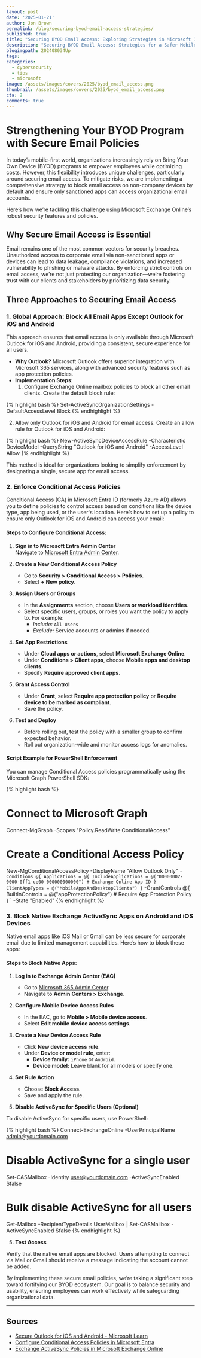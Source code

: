 ```yaml
---
layout: post
date: '2025-01-21'
author: Jon Brown
permalink: /blog/securing-byod-email-access-strategies/
published: true
title: "Securing BYOD Email Access: Exploring Strategies in Microsoft 365"
description: "Securing BYOD Email Access: Strategies for a Safer Mobile Workforce"
blogimgpath: 202408034Up
tags:
categories:
  - cybersecurity
  - tips
  - microsoft
image: /assets/images/covers/2025/byod_email_access.png
thumbnail: /assets/images/covers/2025/byod_email_access.png
cta: 2
comments: true
---
```


# Strengthening Your BYOD Program with Secure Email Policies  

In today’s mobile-first world, organizations increasingly rely on Bring Your Own Device (BYOD) programs to empower employees while optimizing costs. However, this flexibility introduces unique challenges, particularly around securing email access. To mitigate risks, we are implementing a comprehensive strategy to block email access on non-company devices by default and ensure only sanctioned apps can access organizational email accounts.  

Here’s how we’re tackling this challenge using Microsoft Exchange Online’s robust security features and policies.  

## Why Secure Email Access is Essential  

Email remains one of the most common vectors for security breaches. Unauthorized access to corporate email via non-sanctioned apps or devices can lead to data leakage, compliance violations, and increased vulnerability to phishing or malware attacks. By enforcing strict controls on email access, we’re not just protecting our organization—we’re fostering trust with our clients and stakeholders by prioritizing data security.  

## Three Approaches to Securing Email Access  

### 1. **Global Approach: Block All Email Apps Except Outlook for iOS and Android**  

This approach ensures that email access is only available through Microsoft Outlook for iOS and Android, providing a consistent, secure experience for all users.  

- **Why Outlook?** Microsoft Outlook offers superior integration with Microsoft 365 services, along with advanced security features such as app protection policies.  
- **Implementation Steps**:  
  1. Configure Exchange Online mailbox policies to block all other email clients. Create the default block rule: 
  
{% highlight bash %}
Set-ActiveSyncOrganizationSettings -DefaultAccessLevel Block
{% endhighlight %} 

  2. Allow only Outlook for iOS and Android for email access.  Create an allow rule for Outlook for iOS and Android:
  
{% highlight bash %}
New-ActiveSyncDeviceAccessRule -Characteristic DeviceModel -QueryString "Outlook for iOS and Android" -AccessLevel Allow
{% endhighlight %} 

This method is ideal for organizations looking to simplify enforcement by designating a single, secure app for email access.  

### **2. Enforce Conditional Access Policies**  

Conditional Access (CA) in Microsoft Entra ID (formerly Azure AD) allows you to define policies to control access based on conditions like the device type, app being used, or the user's location. Here’s how to set up a policy to ensure only Outlook for iOS and Android can access your email:

#### **Steps to Configure Conditional Access:**

1. **Sign in to Microsoft Entra Admin Center**  
   Navigate to [Microsoft Entra Admin Center](https://entra.microsoft.com/).

2. **Create a New Conditional Access Policy**  
   - Go to **Security > Conditional Access > Policies**.  
   - Select **+ New policy**.

3. **Assign Users or Groups**  
   - In the **Assignments** section, choose **Users or workload identities**.  
   - Select specific users, groups, or roles you want the policy to apply to. For example:  
     - *Include:* `All Users`  
     - *Exclude:* Service accounts or admins if needed.

4. **Set App Restrictions**  
   - Under **Cloud apps or actions**, select **Microsoft Exchange Online**.  
   - Under **Conditions > Client apps**, choose **Mobile apps and desktop clients**.  
   - Specify **Require approved client apps**.

5. **Grant Access Control**  
   - Under **Grant**, select **Require app protection policy** or **Require device to be marked as compliant**.  
   - Save the policy.

6. **Test and Deploy**  
   - Before rolling out, test the policy with a smaller group to confirm expected behavior.  
   - Roll out organization-wide and monitor access logs for anomalies.

#### **Script Example for PowerShell Enforcement**  

You can manage Conditional Access policies programmatically using the Microsoft Graph PowerShell SDK:  

{% highlight bash %}
# Connect to Microsoft Graph
Connect-MgGraph -Scopes "Policy.ReadWrite.ConditionalAccess"

# Create a Conditional Access Policy
New-MgConditionalAccessPolicy -DisplayName "Allow Outlook Only" `
    -Conditions @{
        Applications = @{
            IncludeApplications = @("00000002-0000-0ff1-ce00-000000000000") # Exchange Online App ID
        }
        ClientAppTypes = @("MobileAppsAndDesktopClients")
    } `
    -GrantControls @{
        BuiltInControls = @("appProtectionPolicy") # Require App Protection Policy
    } `
    -State "Enabled"
{% endhighlight %} 
    
### **3. Block Native Exchange ActiveSync Apps on Android and iOS Devices**  

Native email apps like iOS Mail or Gmail can be less secure for corporate email due to limited management capabilities. Here’s how to block these apps:

#### **Steps to Block Native Apps:**

1. **Log in to Exchange Admin Center (EAC)**  
   - Go to [Microsoft 365 Admin Center](https://admin.microsoft.com/).  
   - Navigate to **Admin Centers > Exchange**.

2. **Configure Mobile Device Access Rules**  
   - In the EAC, go to **Mobile > Mobile device access**.  
   - Select **Edit mobile device access settings**.

3. **Create a New Device Access Rule**  
   - Click **New device access rule**.  
   - Under **Device or model rule**, enter:  
     - **Device family:** `iPhone` or `Android`.  
     - **Device model:** Leave blank for all models or specify one.

4. **Set Rule Action**  
   - Choose **Block Access**.  
   - Save and apply the rule.

5. **Disable ActiveSync for Specific Users (Optional)**  

To disable ActiveSync for specific users, use PowerShell:  

{% highlight bash %}
Connect-ExchangeOnline -UserPrincipalName admin@yourdomain.com

# Disable ActiveSync for a single user
Set-CASMailbox -Identity user@yourdomain.com -ActiveSyncEnabled $false

# Bulk disable ActiveSync for all users
Get-Mailbox -RecipientTypeDetails UserMailbox | Set-CASMailbox -ActiveSyncEnabled $false
{% endhighlight %} 

5. **Test Access**  

Verify that the native email apps are blocked. Users attempting to connect via Mail or Gmail should receive a message indicating the account cannot be added.

By implementing these secure email policies, we’re taking a significant step toward fortifying our BYOD ecosystem. Our goal is to balance security and usability, ensuring employees can work effectively while safeguarding organizational data.  

---

## Sources  

- [Secure Outlook for iOS and Android - Microsoft Learn](https://learn.microsoft.com/en-us/exchange/clients-and-mobile-in-exchange-online/outlook-for-ios-and-android/secure-outlook-for-ios-and-android)  
- [Configure Conditional Access Policies in Microsoft Entra](https://learn.microsoft.com/en-us/azure/active-directory/conditional-access/overview)  
- [Exchange ActiveSync Policies in Microsoft Exchange Online](https://learn.microsoft.com/en-us/exchange/clients/exchange-activesync/exchange-activesync?view=exchserver-2019)  
